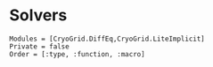 # Solvers

```@autodocs
Modules = [CryoGrid.DiffEq,CryoGrid.LiteImplicit]
Private = false
Order = [:type, :function, :macro]
```
